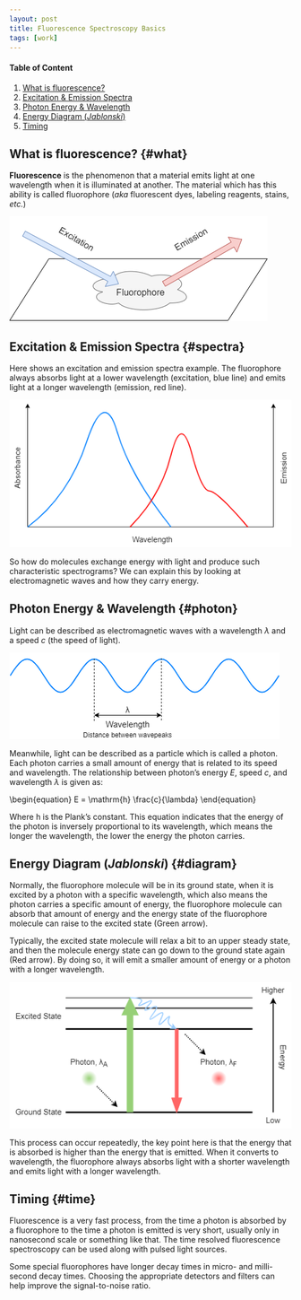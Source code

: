 ```yaml
---
layout: post
title: Fluorescence Spectroscopy Basics
tags: [work]
---
```


<script src="https://cdn.mathjax.org/mathjax/latest/MathJax.js?config=TeX-AMS-MML_HTMLorMML" type="text/javascript"></script> <script type="text/x-mathjax-config"> MathJax.Hub.Config({ tex2jax: { skipTags: ['script', 'noscript', 'style', 'textarea', 'pre'], inlineMath: [['$','$']] } }); </script>

#### Table of Content ####
1. [What is fluorescence?](#what)
2. [Excitation & Emission Spectra](#spectra)
3. [Photon Energy & Wavelength](#photon)
4. [Energy Diagram (*Jablonski*)](#diagram)
5. [Timing](#time)

## What is fluorescence? {#what}

**Fluorescence** is the phenomenon that a material emits light at one wavelength when it is illuminated at another. 
The material which has this ability is called fluorophore (*aka* fluorescent dyes, labeling reagents, stains, *etc.*)

![](../imgs/FluorescenceSpectroscopy/FluorescenceBasics/Fluorescence_Illustration.png)

## Excitation & Emission Spectra {#spectra}

Here shows an excitation and emission spectra example. The fluorophore always absorbs light at a lower wavelength 
(excitation, blue line) and emits light at a longer wavelength (emission, red line).

![](../imgs/FluorescenceSpectroscopy/FluorescenceBasics/ExcitationAndEmissionSpectra.png)

So how do molecules exchange energy with light and produce such characteristic spectrograms? 
We can explain this by looking at electromagnetic waves and how they carry energy.

## Photon Energy & Wavelength {#photon}

Light can be described as electromagnetic waves with a wavelength $\lambda$ and a speed $c$ (the speed of light).

![](../imgs/FluorescenceSpectroscopy/FluorescenceBasics/photon1.png)

Meanwhile, light can be described as a particle which is called a photon. 
Each photon carries a small amount of energy that is related to its speed and wavelength. 
The relationship between photon’s energy $E$, speed $c$, and wavelength $\lambda$ is given as:

\begin{equation}
E = \mathrm{h} \frac{c}{\lambda}
\end{equation}

Where $\mathrm{h}$ is the Plank’s constant. This equation indicates that the energy of the photon is inversely proportional to its wavelength,
which means the longer the wavelength, the lower the energy the photon carries.

## Energy Diagram (*Jablonski*) {#diagram}

Normally, the fluorophore molecule will be in its ground state, when it is excited by a photon with a specific wavelength, 
which also means the photon carries a specific amount of energy, the fluorophore molecule can absorb that amount of energy and the energy 
state of the fluorophore molecule can raise to the excited state (Green arrow).

Typically, the excited state molecule will relax a bit to an upper steady state, and then the molecule energy state can go down to the ground state again 
(Red arrow). By doing so, it will emit a smaller amount of energy or a photon with a longer wavelength.

![](../imgs/FluorescenceSpectroscopy/FluorescenceBasics/diagram1.png)

This process can occur repeatedly, the key point here is that the energy that is absorbed is higher than the energy that is emitted. 
When it converts to wavelength, the fluorophore always absorbs light with a shorter wavelength and emits light with a longer wavelength. 

## Timing {#time}

Fluorescence is a very fast process, from the time a photon is absorbed by a fluorophore to the time a photon is emitted is very short, 
usually only in nanosecond scale or something like that. The time resolved fluorescence spectroscopy can be used along with pulsed light sources.

Some special fluorophores have longer decay times in micro- and milli-second decay times. Choosing the appropriate detectors and filters can help 
improve the signal-to-noise ratio.
